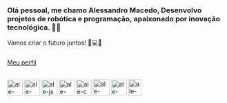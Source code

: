 ### Olá pessoal, me chamo Alessandro Macedo, Desenvolvo projetos de robótica e programação, apaixonado por inovação tecnológica. 🚀💡
Vamos criar o futuro juntos! 🤖💻✨ 
###
<a href= "https://alessandromacedo.github.io/ALESSANDRO_MACEDO/">Meu perfil</a>
<div style="display: inline_block"><br>
    
  <img align="center" alt="ale-HTML" height="37" width="36" src="https://github.com/AlessandroMacedo/AlessandroMacedo/assets/49279712/352aa17e-177f-4f62-b872-d6da64591e9b">
  
  <img align="center" alt="ale-CSS" height="37" width="36" src="https://github.com/AlessandroMacedo/AlessandroMacedo/assets/49279712/34d99b5f-08af-47ce-801e-be0ad94bb2de">
  
  <img align="center" alt="ale-js" height="37" width="36" src="https://github.com/AlessandroMacedo/AlessandroMacedo/assets/49279712/9b500323-a5d4-4c8c-8334-4f83b7118fdd">
  
  <img align="center" alt="ale-python" height="37" width="36" src="https://github.com/AlessandroMacedo/AlessandroMacedo/assets/49279712/1ad62539-355d-4091-b077-4c4e41056a3f">

  <img align="center" alt="ale-c" height="37" width="35" src="https://github.com/AlessandroMacedo/AlessandroMacedo/assets/49279712/fe333323-9475-4f8a-92aa-ebe1e6f96bf1">

  
  <img align="center" alt="ale-ardu" height="38" width="38" src="https://github.com/AlessandroMacedo/AlessandroMacedo/assets/49279712/6a3ef96c-7fde-4724-b640-d3150b2431cf">

  <img align="center" alt="ale-esp32" height="36" width="36" src="https://github.com/AlessandroMacedo/AlessandroMacedo/assets/49279712/55472414-05c9-49d6-942d-046dd38ff653">
  
  <img align="center" alt="ale-rasp"  height="38" width="30" src="https://github.com/AlessandroMacedo/AlessandroMacedo/assets/49279712/0b71b76f-4794-4bf5-806b-0d03064eb6c4">

</div>



<!--
**AlessandroMacedo/AlessandroMacedo** is a ✨ _special_ ✨ repository because its `README.md` (this file) appears on your GitHub profile.

Here are some ideas to get you started:

- 🔭 I’m currently working on ...
- 🌱 I’m currently learning ...
- 👯 I’m looking to collaborate on ...
- 🤔 I’m looking for help with ...
- 💬 Ask me about ...
- 📫 How to reach me: ...
- 😄 Pronouns: ...
- ⚡ Fun fact: ...
-->
